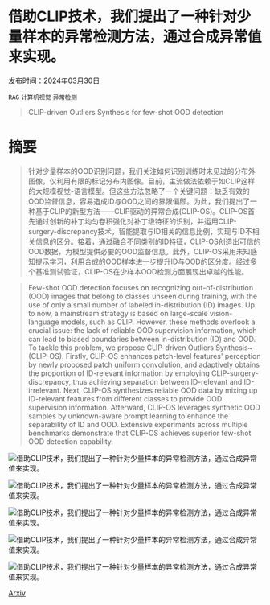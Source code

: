 # 借助CLIP技术，我们提出了一种针对少量样本的异常检测方法，通过合成异常值来实现。

发布时间：2024年03月30日

`RAG` `计算机视觉` `异常检测`

> CLIP-driven Outliers Synthesis for few-shot OOD detection

# 摘要

> 针对少量样本的OOD识别问题，我们关注如何识别训练时未见过的分布外图像，仅利用有限的标记分布内图像。目前，主流做法依赖于如CLIP这样的大规模视觉-语言模型。但这些方法忽略了一个关键问题：缺乏有效的OOD监督信息，容易造成ID与OOD之间的界限偏颇。为此，我们提出了一种基于CLIP的新型方法——CLIP驱动的异常合成(CLIP-OS)。CLIP-OS首先通过创新的补丁均匀卷积强化对补丁级特征的识别，并运用CLIP-surgery-discrepancy技术，智能提取与ID相关的信息比例，实现与ID不相关信息的区分。接着，通过融合不同类别的ID特征，CLIP-OS创造出可信的OOD数据，为模型提供必要的OOD监督信息。此外，CLIP-OS采用未知感知提示学习，利用合成的OOD样本进一步提升ID与OOD的区分度。经过多个基准测试验证，CLIP-OS在少样本OOD检测方面展现出卓越的性能。

> Few-shot OOD detection focuses on recognizing out-of-distribution (OOD) images that belong to classes unseen during training, with the use of only a small number of labeled in-distribution (ID) images. Up to now, a mainstream strategy is based on large-scale vision-language models, such as CLIP. However, these methods overlook a crucial issue: the lack of reliable OOD supervision information, which can lead to biased boundaries between in-distribution (ID) and OOD. To tackle this problem, we propose CLIP-driven Outliers Synthesis~(CLIP-OS). Firstly, CLIP-OS enhances patch-level features' perception by newly proposed patch uniform convolution, and adaptively obtains the proportion of ID-relevant information by employing CLIP-surgery-discrepancy, thus achieving separation between ID-relevant and ID-irrelevant. Next, CLIP-OS synthesizes reliable OOD data by mixing up ID-relevant features from different classes to provide OOD supervision information. Afterward, CLIP-OS leverages synthetic OOD samples by unknown-aware prompt learning to enhance the separability of ID and OOD. Extensive experiments across multiple benchmarks demonstrate that CLIP-OS achieves superior few-shot OOD detection capability.

![借助CLIP技术，我们提出了一种针对少量样本的异常检测方法，通过合成异常值来实现。](../../../paper_images/2404.00323/x1.png)

![借助CLIP技术，我们提出了一种针对少量样本的异常检测方法，通过合成异常值来实现。](../../../paper_images/2404.00323/framework2.jpg)

![借助CLIP技术，我们提出了一种针对少量样本的异常检测方法，通过合成异常值来实现。](../../../paper_images/2404.00323/x2.png)

![借助CLIP技术，我们提出了一种针对少量样本的异常检测方法，通过合成异常值来实现。](../../../paper_images/2404.00323/x3.png)

![借助CLIP技术，我们提出了一种针对少量样本的异常检测方法，通过合成异常值来实现。](../../../paper_images/2404.00323/x4.png)

[Arxiv](https://arxiv.org/abs/2404.00323)